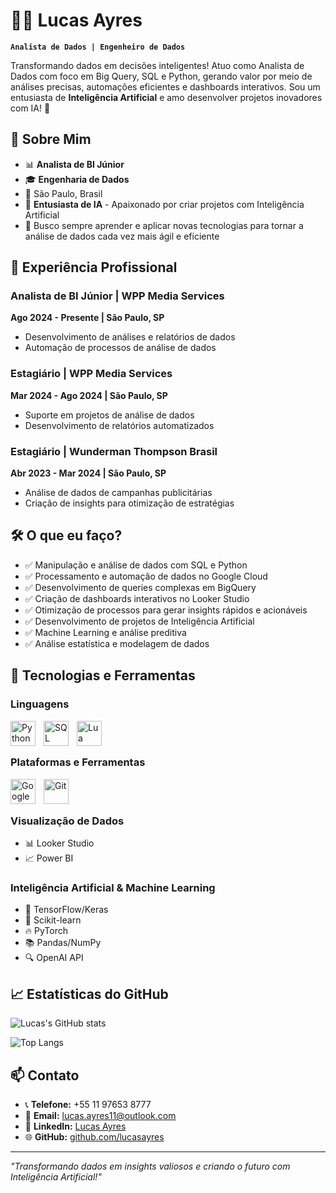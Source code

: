 # 👨‍💻 Lucas Ayres
**`Analista de Dados | Engenheiro de Dados`**

Transformando dados em decisões inteligentes! Atuo como Analista de Dados com foco em Big Query, SQL e Python, gerando valor por meio de análises precisas, automações eficientes e dashboards interativos. Sou um entusiasta de **Inteligência Artificial** e amo desenvolver projetos inovadores com IA! 🤖

## 🎯 Sobre Mim
- 📊 **Analista de BI Júnior**
- 🎓 **Engenharia de Dados**
- 📍 São Paulo, Brasil
- 🤖 **Entusiasta de IA** - Apaixonado por criar projetos com Inteligência Artificial
- 🚀 Busco sempre aprender e aplicar novas tecnologias para tornar a análise de dados cada vez mais ágil e eficiente

## 💼 Experiência Profissional
### Analista de BI Júnior | WPP Media Services
**Ago 2024 - Presente | São Paulo, SP**
- Desenvolvimento de análises e relatórios de dados
- Automação de processos de análise de dados

### Estagiário | WPP Media Services
**Mar 2024 - Ago 2024 | São Paulo, SP**
- Suporte em projetos de análise de dados
- Desenvolvimento de relatórios automatizados

### Estagiário | Wunderman Thompson Brasil
**Abr 2023 - Mar 2024 | São Paulo, SP**
- Análise de dados de campanhas publicitárias
- Criação de insights para otimização de estratégias

## 🛠️ O que eu faço?
- ✅ Manipulação e análise de dados com SQL e Python
- ✅ Processamento e automação de dados no Google Cloud
- ✅ Desenvolvimento de queries complexas em BigQuery
- ✅ Criação de dashboards interativos no Looker Studio
- ✅ Otimização de processos para gerar insights rápidos e acionáveis
- ✅ Desenvolvimento de projetos de Inteligência Artificial
- ✅ Machine Learning e análise preditiva
- ✅ Análise estatística e modelagem de dados

## 🤖 Tecnologias e Ferramentas

### Linguagens
<div>
<img align="left" alt="Python" title="Python" width="40px" style="padding-right: 10px;" src="https://cdn.jsdelivr.net/gh/devicons/devicon@latest/icons/python/python-original.svg" />
<img align="left" alt="SQL" title="SQL" width="40px" style="padding-right: 10px;" src="https://cdn.jsdelivr.net/gh/devicons/devicon@latest/icons/mysql/mysql-original.svg" />
<img align="left" alt="Lua" title="Lua" width="40px" style="padding-right: 10px;" src="https://cdn.jsdelivr.net/gh/devicons/devicon@latest/icons/lua/lua-original.svg" />
</div>

<br/>
<br/>

### Plataformas e Ferramentas
<div>
<img align="left" alt="Google Cloud" title="Google Cloud" width="40px" style="padding-right: 10px;" src="https://cdn.jsdelivr.net/gh/devicons/devicon@latest/icons/googlecloud/googlecloud-original.svg" />
<img align="left" alt="Git" title="Git" width="40px" style="padding-right: 10px;" src="https://cdn.jsdelivr.net/gh/devicons/devicon@latest/icons/git/git-original.svg" />
</div>

<br/>
<br/>

### Visualização de Dados
- 📊 Looker Studio
- 📈 Power BI

### Inteligência Artificial & Machine Learning
- 🧠 TensorFlow/Keras
- 🤖 Scikit-learn
- 🔥 PyTorch
- 📚 Pandas/NumPy
- 🔍 OpenAI API

## 📈 Estatísticas do GitHub
![Lucas's GitHub stats](https://github-readme-stats.vercel.app/api?username=lucasayres&show_icons=true&theme=radical&count_private=true)

![Top Langs](https://github-readme-stats.vercel.app/api/top-langs/?username=lucasayres&layout=compact&theme=radical)

## 📫 Contato
- 📞 **Telefone:** +55 11 97653 8777
- 📧 **Email:** lucas.ayres11@outlook.com
- 💼 **LinkedIn:** [Lucas Ayres](https://www.linkedin.com/in/lucas-ayres-928209232/)
- 🌐 **GitHub:** [github.com/lucasayres](https://github.com/lucasayres)

---

*"Transformando dados em insights valiosos e criando o futuro com Inteligência Artificial!"* 